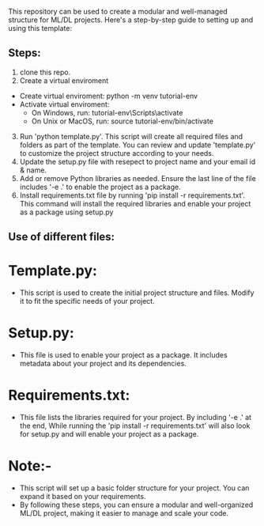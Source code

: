 This repository can be used to create a modular and well-managed structure for ML/DL projects. Here's a step-by-step guide to setting up and using this template:

## Steps:
1) clone this repo.
2) Create a virtual enviroment
- Create virtual enviroment: python -m venv tutorial-env
- Activate virtual enviroment: 
  - On Windows, run: tutorial-env\Scripts\activate
  - On Unix or MacOS, run: source tutorial-env/bin/activate    
3) Run 'python template.py'. This script will create all required files and folders as part of the template. You can review and update 'template.py' to customize the project structure according to your needs.
4) Update the setup.py file with resepect to project name and your email id & name.
5) Add or remove Python libraries as needed. Ensure the last line of the file includes '-e .' to enable the project as a package.
6) Install requirements.txt file by running 'pip install -r requirements.txt'. This command will install the required libraries and enable your project as a package using setup.py

## Use of different files:
# Template.py:
- This script is used to create the initial project structure and files. Modify it to fit the specific needs of your project.
# Setup.py:
- This file is used to enable your project as a package. It includes metadata about your project and its dependencies.
# Requirements.txt:
- This file lists the libraries required for your project. By including '-e .' at the end, While running the 'pip install -r requirements.txt' will also look for setup.py and will enable your project as a package.

# Note:- 
- This script will set up a basic folder structure for your project. You can expand it based on your requirements.
- By following these steps, you can ensure a modular and well-organized ML/DL project, making it easier to manage and scale your code.
